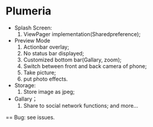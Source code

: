 Plumeria
========

* Splash Screen:
  1. ViewPager implementation(Sharedpreference);
* Preview Mode
  1. Actionbar overlay;
  2. No status bar displayed;
  3. Customized bottom bar(Gallary, zoom);
  4. Switch between front and back camera of phone;
  5. Take picture;
  6. put photo effects.
* Storage:
  1. Store image as jpeg;
* Gallary；
  1. Share to social network functions;
and more...

==
  Bug: see issues.

